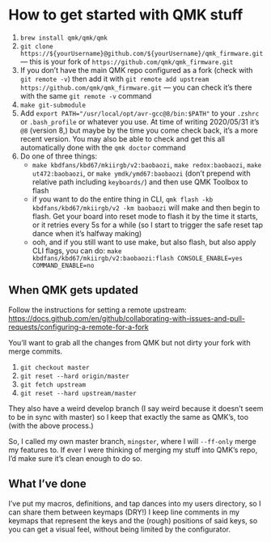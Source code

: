 # How to get started with QMK stuff

 1. `brew install qmk/qmk/qmk`
 1. `git clone https://${yourUsername}@github.com/${yourUsername}/qmk_firmware.git` — this is your fork of `https://github.com/qmk/qmk_firmware.git`
 1. If you don’t have the main QMK repo configured as a fork (check with `git remote -v`) then add it with `git remote add upstream https://github.com/qmk/qmk_firmware.git` — you can check it’s there with the same `git remote -v` command
 1. `make git-submodule`
 1. Add `export PATH="/usr/local/opt/avr-gcc@8/bin:$PATH"` to your `.zshrc` or `.bash_profile` or whatever you use. At time of writing 2020/05/31 it’s `@8` (version 8,) but maybe by the time you come check back, it’s a more recent version. You may also be able to check and get this all automatically done with the `qmk doctor` command
 1. Do one of three things:
    - `make kbdfans/kbd67/mkiirgb/v2:baobaozi`, `make redox:baobaozi`, `make ut472:baobaozi`, or `make ymdk/ymd67:baobaozi` (don’t prepend with relative path including `keyboards/`) and then use QMK Toolbox to flash
    - if you want to do the entire thing in CLI, `qmk flash -kb kbdfans/kbd67/mkiirgb/v2 -km baobaozi` will make and then begin to flash. Get your board into reset mode to flash it by the time it starts, or it retries every 5s for a while (so I start to trigger the safe reset tap dance when it’s halfway making)
    - ooh, and if you still want to use make, but also flash, but also apply CLI flags, you can do: `make kbdfans/kbd67/mkiirgb/v2:baobaozi:flash CONSOLE_ENABLE=yes COMMAND_ENABLE=no`

## When QMK gets updated

Follow the instructions for setting a remote upstream: https://docs.github.com/en/github/collaborating-with-issues-and-pull-requests/configuring-a-remote-for-a-fork

You’ll want to grab all the changes from QMK but not dirty your fork with merge commits.

 1. `git checkout master`
 1. `git reset --hard origin/master`
 1. `git fetch upstream`
 1. `git reset --hard upstream/master`

They also have a weird develop branch (I say weird because it doesn’t seem to be in sync with master) so I keep that exactly the same as QMK’s, too (with the above process.)

So, I called my own master branch, `mingster`, where I will `--ff-only` merge my features to. If ever I were thinking of merging my stuff into QMK’s repo, I’d make sure it’s clean enough to do so.

## What I’ve done

I’ve put my macros, definitions, and tap dances into my users directory, so I can share them between keymaps (DRY!) I keep line comments in my keymaps that represent the keys and the (rough) positions of said keys, so you can get a visual feel, without being limited by the configurator.
